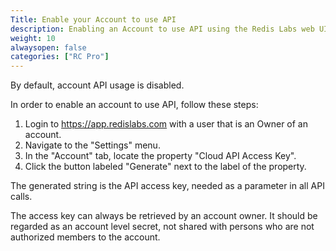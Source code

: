 ```yaml
---
Title: Enable your Account to use API
description: Enabling an Account to use API using the Redis Labs web UI
weight: 10
alwaysopen: false
categories: ["RC Pro"]
---
```

By default, account API usage is disabled.

In order to enable an account to use API, follow these steps:

1. Login to <https://app.redislabs.com> with a user that is an Owner of an account.
1. Navigate to the "Settings" menu.
1. In the "Account" tab, locate the property "Cloud API Access Key".
1. Click the button labeled "Generate" next to the label of the property.

The generated string is the API access key, needed as a parameter in all API calls.

The access key can always be retrieved by an account owner. It should be regarded as an account level secret, not shared with persons who are not authorized members to the account.
